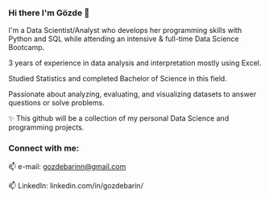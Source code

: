 
### Hi there I'm Gözde 👋

I'm a Data Scientist/Analyst who develops her programming skills with Python and SQL while attending an intensive & full-time Data Science Bootcamp.

3 years of experience in data analysis and interpretation mostly using Excel.

Studied Statistics and completed Bachelor of Science in this field.

Passionate about analyzing, evaluating, and visualizing datasets to answer questions or solve problems.

✨ This github will be a collection of my personal Data Science and programming projects.





### Connect with me:

📫 e-mail: gozdebarinn@gmail.com

📫 LinkedIn: linkedin.com/in/gozdebarin/
